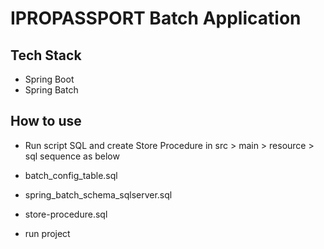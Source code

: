 # IPROPASSPORT Batch Application

## Tech Stack
- Spring Boot
- Spring Batch

## How to use 
- Run script SQL and create Store Procedure in src > main > resource > sql sequence as below
- batch_config_table.sql
- spring_batch_schema_sqlserver.sql
- store-procedure.sql

- run project
